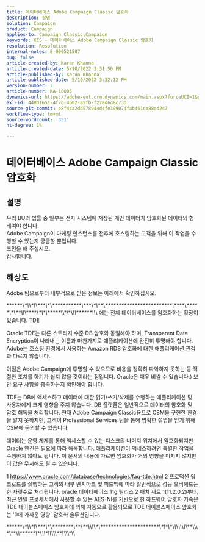 ```yaml
---
title: 데이터베이스 Adobe Campaign Classic 암호화
description: 설명
solution: Campaign
product: Campaign
applies-to: Campaign Classic,Campaign
keywords: KCS - 데이터베이스 Adobe Campaign Classic 암호화
resolution: Resolution
internal-notes: E-000521507
bug: false
article-created-by: Karan Khanna
article-created-date: 5/10/2022 3:31:50 PM
article-published-by: Karan Khanna
article-published-date: 5/10/2022 3:32:12 PM
version-number: 2
article-number: KA-18005
dynamics-url: https://adobe-ent.crm.dynamics.com/main.aspx?forceUCI=1&pagetype=entityrecord&etn=knowledgearticle&id=3bde304a-76d0-ec11-a7b5-00224809c556
exl-id: 448d1651-4f7b-4b02-85fb-f278d6d8c73d
source-git-commit: e8f4ca2dd578944d4fe399074fab461de88ad247
workflow-type: tm+mt
source-wordcount: '351'
ht-degree: 1%

---
```


# 데이터베이스 Adobe Campaign Classic 암호화

## 설명

우리 BU의 법률 중 일부는 전자 시스템에 저장된 개인 데이터가 암호화된 데이터의 형태여야 합니다.
<br>Adobe Campaign이 마케팅 인스턴스를 전후에 호스팅하는 고객을 위해 이 작업을 수행할 수 있는지 궁금할 뿐입니다.
<br>조언을 해 주십시오.
<br>감사합니다.

## 해상도


Adobe 팀으로부터 내부적으로 받은 정보는 아래에서 확인하십시오.

\*\*\*\*\*\*\\*\*\\*\\*\*\\*\\*\*\*\*\\*\*\\*\*\*\*\*\*\*\*\*\*\*\*\\*\*\*\*\\*\*\\*\*\*\\*\*\*\*\*\*\*\*\*\*\*\*\*\*\*\*\*\*\*\*\*\*\*\*\*\*\\*\*\*\*\*\\*\*\*\*\*\*\\*\*\\*\*\*\\\\*\\\*\*\*\*\\*\*\\\*\\*\*\*\*\*\*\\\\\*\\\*\\*\\\\\*\*\*\*\*\*\\\\*\\ 에는 전체 데이터베이스를 암호화하는 확장이 있습니다. TDE

Oracle TDE는 다른 스토리지 수준 DB 암호와 동일해야 하며, Transparent Data Encryption이 나타내는 이름과 마찬가지로 애플리케이션에 완전히 투명해야 합니다. Adobe는 호스팅 환경에서 사용하는 Amazon RDS 암호화에 대한 애플리케이션 관점과 다르지 않습니다.

이점은 Adobe Campaign에 투명할 수 있으므로 비용을 정확히 파악하지 못하는 등 적절한 조치를 하기가 쉽지 않을 것이라는 점입니다. Oracle은 매우 비쌀 수 있습니다.) 보안 요구 사항을 충족하는지 확인해야 합니다.

TDE는 DB에 액세스하고 데이터에 대한 읽기/쓰기/삭제를 수행하는 애플리케이션 및 사용자에게 크게 영향을 주지 않습니다. DB 플랫폼은 일반적으로 데이터의 암호화 및 암호 해독을 처리합니다. 현재 Adobe Campaign Classic용으로 CSM을 구현한 환경을 알지 못하지만, 고객이 Professional Services 팀을 통해 명확한 설명을 얻기 위해 CSM에 문의할 수 있습니다.

데이터는 운영 체제를 통해 액세스할 수 있는 디스크의 나머지 위치에서 암호화되지만 Oracle 엔진은 필요에 따라 해독합니다. 애플리케이션이 액세스하려면 특별한 작업을 수행하지 않아도 됩니다. 이 문서의 내용에 따르면 암호화가 거의 영향을 미치지 않지만 이 값은 무시해도 될 수 있습니다.

1 https://www.oracle.com/database/technologies/faq-tde.html 2 프로덕션 워크로드를 실행하는 고객의 내부 벤치마크 및 피드백에 따라 일반적으로 성능 오버헤드는 한 자릿수로 처리됩니다. oracle 데이터베이스 11g 릴리스 2 패치 세트 1(11.2.0.2)부터, 최근 인텔 프로세서에서 사용할 수 있는 AES-NI를 기반으로 한 하드웨어 암호화 가속은 TDE 테이블스페이스 암호화에 의해 자동으로 활용되므로 TDE 테이블스페이스 암호화는 &#39;0에 가까운 영향&#39; 암호화 솔루션입니다.

\*\*\*\*\*\*\\*\*\\*\\*\*\\*\\*\*\*\*\\*\*\\*\*\*\*\*\*\*\*\*\\*\*\*\\*\*\*\\*\\*\\*\\*\*\\*\*\*\*\*\*\*\*\*\*\*\*\*\*\*\*\*\*\*\*\*\*\*\\*\*\\\*\\*\*\\*\\*\\*\\\\*\\*\\*\\\*\*\\\\\\\*\\\*\*\\*\\\*\*\*\*\*\*\\*\*\\*\\\\\*\\\\*\\\\\\*\*\*\\*\\\\\\*\\\

